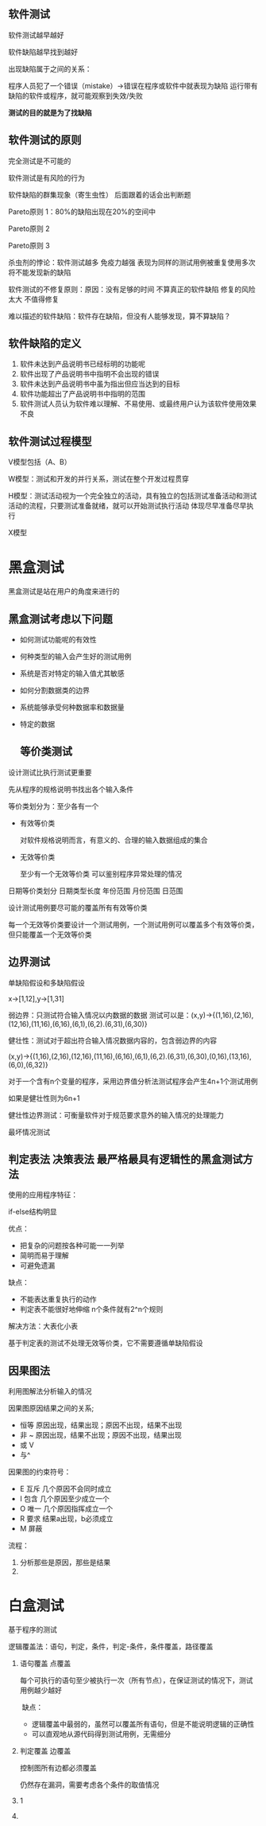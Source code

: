 ## 软件测试

软件测试越早越好

软件缺陷越早找到越好

出现缺陷属于之间的关系：

程序人员犯了一个错误（mistake）->错误在程序或软件中就表现为缺陷   运行带有缺陷的软件或程序，就可能观察到失效/失败

**测试的目的就是为了找缺陷**

## 软件测试的原则

完全测试是不可能的

软件测试是有风险的行为

软件缺陷的群集现象（寄生虫性） 后面跟着的话会出判断题

Pareto原则 1：80%的缺陷出现在20%的空间中

Pareto原则 2

Pareto原则 3

杀虫剂的悖论：软件测试越多 免疫力越强 表现为同样的测试用例被重复使用多次 将不能发现新的缺陷

软件测试的不修复原则：原因：没有足够的时间  不算真正的软件缺陷 修复的风险太大 不值得修复

难以描述的软件缺陷：软件存在缺陷，但没有人能够发现，算不算缺陷？

## 软件缺陷的定义

1. 软件未达到产品说明书已经标明的功能呢
2. 软件出现了产品说明书中指明不会出现的错误
3. 软件未达到产品说明书中虽为指出但应当达到的目标
4. 软件功能超出了产品说明书中指明的范围
5. 软件测试人员认为软件难以理解、不易使用、或最终用户认为该软件使用效果不良

## 软件测试过程模型

V模型包括（A、B） 

W模型：测试和开发的并行关系，测试在整个开发过程贯穿

H模型：测试活动视为一个完全独立的活动，具有独立的包括测试准备活动和测试活动的流程，只要测试准备就绪，就可以开始测试执行活动  体现尽早准备尽早执行

X模型

# 黑盒测试

黑盒测试是站在用户的角度来进行的

## 黑盒测试考虑以下问题

- 如何测试功能呢的有效性
- 何种类型的输入会产生好的测试用例
- 系统是否对特定的输入值尤其敏感
- 如何分割数据类的边界
- 系统能够承受何种数据率和数据量
- 特定的数据

	## 等价类测试

设计测试比执行测试更重要

先从程序的规格说明书找出各个输入条件

等价类划分为：至少各有一个

- 有效等价类

  对软件规格说明而言，有意义的、合理的输入数据组成的集合

- 无效等价类

  至少有一个无效等价类	可以鉴别程序异常处理的情况

日期等价类划分   日期类型长度  年份范围  月份范围   日范围

设计测试用例要尽可能的覆盖所有有效等价类

每一个无效等价类要设计一个测试用例，一个测试用例可以覆盖多个有效等价类，但只能覆盖一个无效等价类

## 边界测试

单缺陷假设和多缺陷假设

x->[1,12],y->[1,31]

弱边界：只测试符合输入情况以内数据的数据  测试可以是：(x,y)->{(1,16),(2,16),(12,16),(11,16),(6,16),(6,1),(6,2).(6,31),(6,30)}

健壮性：测试对于超出符合输入情况数据内容的，包含弱边界的内容

(x,y)->{(1,16),(2,16),(12,16),(11,16),(6,16),(6,1),(6,2).(6,31),(6,30),(0,16),(13,16),(6,0),(6,32)}

对于一个含有n个变量的程序，采用边界值分析法测试程序会产生4n+1个测试用例

如果是健壮性则为6n+1

健壮性边界测试：可衡量软件对于规范要求意外的输入情况的处理能力

最坏情况测试



## 判定表法 决策表法   最严格最具有逻辑性的黑盒测试方法

使用的应用程序特征：

if-else结构明显



优点：

- 把复杂的问题按各种可能一一列举
- 简明而易于理解
- 可避免遗漏

缺点：

- 不能表达重复执行的动作
- 判定表不能很好地伸缩 n个条件就有2^n个规则

解决方法：大表化小表

基于判定表的测试不处理无效等价类，它不需要遵循单缺陷假设

## 因果图法

利用图解法分析输入的情况

因果图原因结果之间的关系;

- 恒等 	原因出现，结果出现；原因不出现，结果不出现
- 非 ~     原因出现，结果不出现；原因不出现，结果出现
- 或 V
- 与^

因果图的约束符号：

- E 互斥  几个原因不会同时成立
- I 包含   几个原因至少成立一个
- O 唯一  几个原因指挥成立一个
- R 要求 结果a出现，b必须成立
- M 屏蔽

流程：

1. 分析那些是原因，那些是结果
2. 

# 白盒测试

基于程序的测试  

逻辑覆盖法：语句，判定，条件，判定-条件，条件覆盖，路径覆盖

1. 语句覆盖  点覆盖

   ​	每个可执行的语句至少被执行一次（所有节点），在保证测试的情况下，测试用例越少越好

   ​	缺点：

   - ​	逻辑覆盖中最弱的，虽然可以覆盖所有语句，但是不能说明逻辑的正确性
   - 可以直观地从源代码得到测试用例，无需细分

   

2. 判定覆盖  边覆盖

   控制图所有边都必须覆盖

   仍然存在漏洞，需要考虑各个条件的取值情况

3. 1

4. 

   
